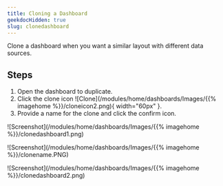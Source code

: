 ```yaml
---
title: Cloning a Dashboard
geekdocHidden: true
slug: clonedashboard
---
```


Clone a dashboard when you want a similar layout with different data sources.

## Steps
1. Open the dashboard to duplicate.
2. Click the clone icon ![Clone](/modules/home/dashboards/Images/{{% imagehome %}}/cloneicon2.png){ width="60px" }.
3. Provide a name for the clone and click the confirm icon.

![Screenshot](/modules/home/dashboards/Images/{{% imagehome %}}/clonedashboard1.png)

![Screenshot](/modules/home/dashboards/Images/{{% imagehome %}}/clonename.PNG)

![Screenshot](/modules/home/dashboards/Images/{{% imagehome %}}/clonedashboard2.png)

